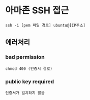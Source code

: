 # 아마존 SSH 접근

	ssh -i [pem 파일 경로] ubuntu@[IP주소]
	
## 에러처리 
### bad permission
	chmod 400 (인증서 경로)
	
### public key required 
	인증서가 일치하지 않음